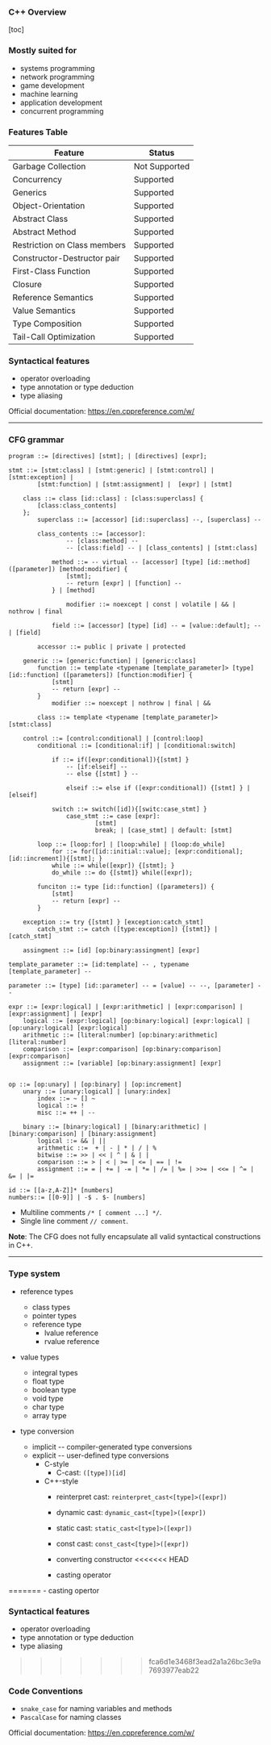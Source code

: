 ### C++ Overview 

[toc]

### Mostly suited for

- systems programming
- network programming
- game development
- machine learning 
- application development
- concurrent programming



### Features Table

| Feature                      | Status        |
|------------------------------|---------------|
| Garbage Collection           | Not Supported |
| Concurrency                  | Supported     |
| Generics                     | Supported     |
| Object-Orientation           | Supported     |
| Abstract Class               | Supported     |
| Abstract Method              | Supported     |
| Restriction on Class members | Supported     |
| Constructor-Destructor pair  | Supported     |
| First-Class Function         | Supported     |
| Closure                      | Supported     |
| Reference Semantics          | Supported     |
| Value Semantics              | Supported     |
| Type Composition             | Supported     |
| Tail-Call Optimization       | Supported     |



### Syntactical features

- operator overloading
- type annotation or type deduction
- type aliasing

Official documentation: https://en.cppreference.com/w/

----

### CFG grammar

```
program ::= [directives] [stmt]; | [directives] [expr];

stmt ::= [stmt:class] | [stmt:generic] | [stmt:control] | [stmt:exception] |
		[stmt:function] | [stmt:assignment] |  [expr] | [stmt]
	
    class ::= class [id::class] : [class:superclass] {
		[class:class_contents]
	};
		superclass ::= [accessor] [id::superclass] --, [superclass] --

		class_contents ::= [accessor]:
				-- [class:method] --
				-- [class:field] -- | [class_contents] | [stmt:class]

			method ::= -- virtual -- [accessor] [type] [id::method] ([parameter]) [method:modifier] {
				[stmt];
				-- return [expr] | [function] --
			} | [method]

				modifier ::= noexcept | const | volatile | && | nothrow | final
		
			field ::= [accessor] [type] [id] -- = [value::default]; -- | [field]
		
		accessor ::= public | private | protected 

	generic ::= [generic:function] | [generic:class]
		function ::= template <typename [template_parameter]> [type] [id::function] ([parameters]) [function:modifier] {
			[stmt]
			-- return [expr] -- 
		}
			modifier ::= noexcept | nothrow | final | &&

		class ::= template <typename [template_parameter]> [stmt:class]

	control ::= [control:conditional] | [control:loop] 
		conditional ::= [conditional:if] | [conditional:switch]

			if ::= if([expr:conditional]){[stmt] }
				-- [if:elseif] -- 
				-- else {[stmt] } -- 

				elseif ::= else if ([expr:conditional]) {[stmt] } | [elseif]

			switch ::= switch([id]){[switc:case_stmt] }
				case_stmt ::= case [expr]:
						[stmt]
						break; | [case_stmt] | default: [stmt]
		
		loop ::= [loop:for] | [loop:while] | [loop:do_while]
			for ::= for([id::initial::value]; [expr:conditional]; [id::increment]){[stmt]; }
			while ::= while([expr]) {[stmt]; }
			do_while ::= do {[stmt]} while([expr]);

		funciton ::= type [id::function] ([parameters]) {
			[stmt]
			-- return [expr] -- 
		}

    exception ::= try {[stmt] } [exception:catch_stmt]
        catch_stmt ::= catch ([type:exception]) {[stmt]} | [catch_stmt]

	assingment ::= [id] [op:binary:assingment] [expr]

template_parameter ::= [id:template] -- , typename [template_parameter] -- 

parameter ::= [type] [id::parameter] -- = [value] -- --, [parameter] -- 

expr ::= [expr:logical] | [expr:arithmetic] | [expr:comparison] | [expr:assignment] | [expr]
	logical ::= [expr:logical] [op:binary:logical] [expr:logical] | [op:unary:logical] [expr:logical]
    arithmetic ::= [literal:number] [op:binary:arithmetic] [literal:number] 
    comparison ::= [expr:comparison] [op:binary:comparison] [expr:comparison]
    assignment ::= [variable] [op:binary:assignment] [expr]


op ::= [op:unary] | [op:binary] | [op:increment]
	unary ::= [unary:logical] | [unary:index]
		index ::= ~ [] ~
      	logical ::= !
        misc ::= ++ | -- 

	binary ::= [binary:logical] | [binary:arithmetic] | [binary:comparison] | [binary:assignment]
        logical ::= && | ||
        arithmetic ::=  + | - | * | / | % 
		bitwise ::= >> | << | ^ | & | |
        comparison ::= > | < | >= | <= | == | != 
	    assignment ::= = | += | -= | *= | /= | %= | >>= | <<= | ^= | &= | |=

id ::= [[a-z,A-Z]]* [numbers]
numbers::= [[0-9]] | -$ . $- [numbers]
```

- Multiline comments `/* [ comment ...] */`. 
- Single line comment `// comment`.

**Note**: The CFG does not fully encapsulate all valid syntactical constructions in C++.

----


### Type system
- reference types
    - class types
    - pointer types 
    - reference type
        - lvalue reference
        - rvalue reference 

- value types
    - integral types
    - float type
    - boolean type
    - void type
    - char type
    - array type

- type conversion
    - implicit -- compiler-generated type conversions
    - explicit -- user-defined type conversions
        - C-style
            - C-cast: `([type])[id]`
        - C++-style
            - reinterpret cast: `reinterpret_cast<[type]>([expr])`
            
            - dynamic cast: `dynamic_cast<[type]>([expr])`
            
            - static cast: `static_cast<[type]>([expr])`
            
            - const cast: `const_cast<[type]>([expr])`
            
            - converting constructor
<<<<<<< HEAD
            
            - casting operator
            
              
=======
            - casting opertor

### Syntactical features
- operator overloading
- type annotation or type deduction
- type aliasing
>>>>>>> fca6d1e3468f3ead2a1a26bc3e9a7693977eab22

### Code Conventions
- `snake_case` for naming variables and methods 
- `PascalCase` for naming classes

Official documentation: https://en.cppreference.com/w/